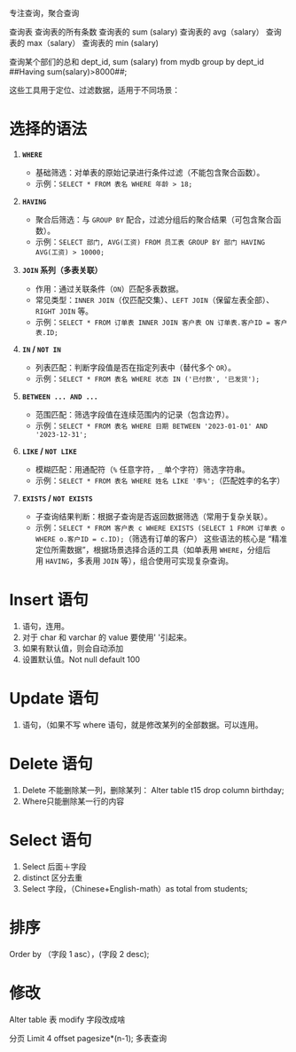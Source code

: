 专注查询，聚合查询

查询表
查询表的所有条数
查询表的 sum (salary)
查询表的 avg（salary）
查询表的 max（salary）
查询表的 min   (salary)

查询某个部们的总和
dept_id, sum (salary) from mydb group by dept_id
##Having  sum(salary)>8000##;


  
这些工具用于定位、过滤数据，适用于不同场景：
# 选择的语法

1. **`WHERE`**
    
    - 基础筛选：对单表的原始记录进行条件过滤（不能包含聚合函数）。
    - 示例：`SELECT * FROM 表名 WHERE 年龄 > 18;`
2. **`HAVING`**
    
    - 聚合后筛选：与 `GROUP BY` 配合，过滤分组后的聚合结果（可包含聚合函数）。
    - 示例：`SELECT 部门, AVG(工资) FROM 员工表 GROUP BY 部门 HAVING AVG(工资) > 10000;`
3. **`JOIN` 系列（多表关联）**
    
    - 作用：通过关联条件（`ON`）匹配多表数据。
    - 常见类型：`INNER JOIN`（仅匹配交集）、`LEFT JOIN`（保留左表全部）、`RIGHT JOIN` 等。
    - 示例：`SELECT * FROM 订单表 INNER JOIN 客户表 ON 订单表.客户ID = 客户表.ID;`
4. **`IN` / `NOT IN`**
    
    - 列表匹配：判断字段值是否在指定列表中（替代多个 `OR`）。
    - 示例：`SELECT * FROM 表名 WHERE 状态 IN ('已付款', '已发货');`
5. **`BETWEEN ... AND ...`**
    
    - 范围匹配：筛选字段值在连续范围内的记录（包含边界）。
    - 示例：`SELECT * FROM 表名 WHERE 日期 BETWEEN '2023-01-01' AND '2023-12-31';`
6. **`LIKE` / `NOT LIKE`**
    
    - 模糊匹配：用通配符（`%` 任意字符，`_` 单个字符）筛选字符串。
    - 示例：`SELECT * FROM 表名 WHERE 姓名 LIKE '李%';`（匹配姓李的名字）
7. **`EXISTS` / `NOT EXISTS`**
    
    - 子查询结果判断：根据子查询是否返回数据筛选（常用于复杂关联）。
    - 示例：`SELECT * FROM 客户表 c WHERE EXISTS (SELECT 1 FROM 订单表 o WHERE o.客户ID = c.ID);`（筛选有订单的客户）
这些语法的核心是 “精准定位所需数据”，根据场景选择合适的工具（如单表用 `WHERE`，分组后用 `HAVING`，多表用 `JOIN` 等），组合使用可实现复杂查询。


# Insert 语句

1. 语句，连用。
2. 对于 char 和 varchar 的 value 要使用' '引起来。
3. 如果有默认值，则会自动添加
4. 设置默认值。Not null default 100


# Update 语句

1. 语句，（如果不写 where 语句，就是修改某列的全部数据。可以连用。
# Delete 语句

1. Delete 不能删除某一列，删除某列：
Alter table t15 drop column  birthday;
2. Where只能删除某一行的内容

# Select 语句
1. Select 后面＋字段
2. distinct 区分去重
3.  Select 字段，（Chinese+English-math）as total from students; 


# 排序
Order by （字段 1 asc），(字段 2 desc);

# 修改

Alter table 表 modify  字段改成啥

分页
Limit 4 offset  pagesize*(n-1);
多表查询
